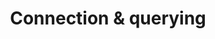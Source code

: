 ---
layout: default
title: Connection & querying
parent: Python api
grand_parent: Client api
nav_order: 42
---